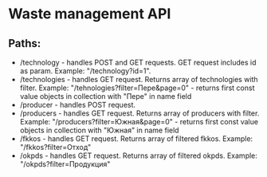 # Waste management API

## Paths:
- /technology - handles POST and GET requests. GET request includes id as param. Example: "/technology?id=1".
- /technologies - handles GET request. Returns array of technologies with filter. Example: "/tehnologies?filter=Пере&page=0" - returns first const value objects in collection with "Пере" in name field
- /producer - handles POST request.
- /producers - handles GET request. Returns array of producers with filter. Example: "/producers?filter=Южная&page=0" - returns first const value objects in collection with "Южная" in name field 
- /fkkos - handles GET request. Returns array of filtered fkkos. Example: "/fkkos?filter=Отход"
- /okpds - handles GET request. Returns array of filtered okpds. Example: "/okpds?filter=Продукция"